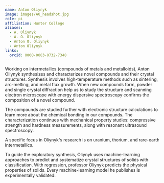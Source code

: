 ```yaml
---
name: Anton Oliynyk
image: images/AO_headshot.jpg
role: pi
affiliation: Hunter College
aliases:
  - A. Oliynyk
  - A. O. Oliynyk
  - Anton O. Oliynyk
  - Anton Oliynyk
links:
  orcid: 0000-0003-0732-7340
---
```


Working on intermetallics (compounds of metals and metalloids), Anton Oliynyk synthesizes and characterizes novel compounds and their crystal structures. Synthesis involves high-temperature methods such as sintering, arc-melting, and metal flux growth. When new compounds form, powder and single crystal diffraction help us to study the structure and scanning electron microscope with energy dispersive spectroscopy confirms the composition of a novel compound.

The compounds are studied further with electronic structure calculations to learn more about the chemical bonding in our compounds. The characterization continues with mechanical property studies: compressive strength and hardness measurements, along with resonant ultrasound spectroscopy.

A specific focus in Oliynyk's research is on uranium, thorium, and rare-earth intermetallics.

To guide the exploratory synthesis, Oliynyk uses machine-learning approaches to predict and systematize crystal structures of solids with classification. With regression, professor Oliynyk  predicts the physical properties of solids. Every machine-learning model he publishes is experimentally validated.